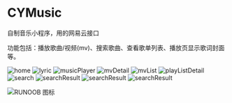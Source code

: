 # CYMusic
自制音乐小程序，用的网易云接口

功能包括：播放歌曲/视频(mv)、搜索歌曲、查看歌单列表、播放页显示歌词封面等。

![home](https://github.com/con-yu/CYMusic/blob/master/demo-image/home.png)
![lyric](https://github.com/con-yu/CYMusic/blob/master/demo-image/lyric.png)
![musicPlayer](https://github.com/con-yu/CYMusic/blob/master/demo-image/musicPlayer.png)
![mvDetail](https://github.com/con-yu/CYMusic/blob/master/demo-image/mvDetail.png)
![mvList](https://github.com/con-yu/CYMusic/blob/master/demo-image/mvList.png)
![playListDetail](https://github.com/con-yu/CYMusic/blob/master/demo-image/playListDetail.png)
![search](https://github.com/con-yu/CYMusic/blob/master/demo-image/search.png)
![searchResult](https://github.com/con-yu/CYMusic/blob/master/demo-image/searchResult.png)
![searchResult](https://backiee.com/static/wpdb/wallpapers/v2/560x315/333362.jpg)
![searchResult](https://github.com/con-yu/CYMusic/blob/master/demo-image/home.png)


![RUNOOB 图标](http://static.runoob.com/images/runoob-logo.png)

